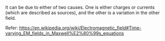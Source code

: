 It can be due to either of two causes. One is either charges or currents (which are described as sources), and the other is a variation in the other field.

Refer: https://en.wikipedia.org/wiki/Electromagnetic_field#Time-varying_EM_fields_in_Maxwell%E2%80%99s_equations